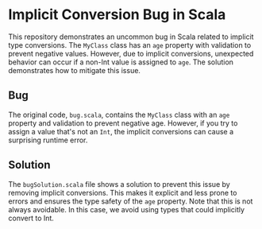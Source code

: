 # Implicit Conversion Bug in Scala

This repository demonstrates an uncommon bug in Scala related to implicit type conversions.  The `MyClass` class has an `age` property with validation to prevent negative values.  However, due to implicit conversions, unexpected behavior can occur if a non-Int value is assigned to `age`.  The solution demonstrates how to mitigate this issue.

## Bug

The original code, `bug.scala`, contains the `MyClass` class with an `age` property and validation to prevent negative age. However, if you try to assign a value that's not an `Int`, the implicit conversions can cause a surprising runtime error.

## Solution

The `bugSolution.scala` file shows a solution to prevent this issue by removing implicit conversions. This makes it explicit and less prone to errors and ensures the type safety of the `age` property. Note that this is not always avoidable. In this case, we avoid using types that could implicitly convert to Int.